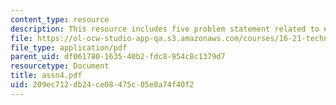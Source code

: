 ```yaml
---
content_type: resource
description: This resource includes five problem statement related to elasticity solution.
file: https://ol-ocw-studio-app-qa.s3.amazonaws.com/courses/16-21-techniques-for-structural-analysis-and-design-spring-2005/209ec712db24ce08475c05e8a74f40f2_assn4.pdf
file_type: application/pdf
parent_uid: df061780-1635-40b2-fdc8-954c8c1379d7
resourcetype: Document
title: assn4.pdf
uid: 209ec712-db24-ce08-475c-05e8a74f40f2
---
```

